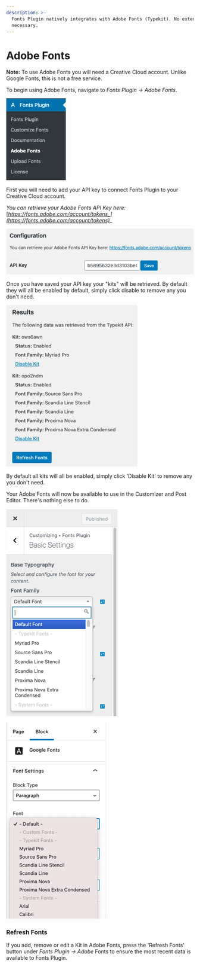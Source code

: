 ```yaml
---
description: >-
  Fonts Plugin natively integrates with Adobe Fonts (Typekit). No extensions
  necessary.
---
```


# Adobe Fonts

**Note:** To use Adobe Fonts you will need a Creative Cloud account. Unlike Google Fonts, this is not a free service.

To begin using Adobe Fonts, navigate to _Fonts Plugin → Adobe Fonts_.

![](<../.gitbook/assets/image (22).png>)

First you will need to add your API key to connect Fonts Plugin to your Creative Cloud account.

_You can retrieve your Adobe Fonts API Key here:_ [_https://fonts.adobe.com/account/tokens_](https://fonts.adobe.com/account/tokens)__

![](<../.gitbook/assets/image (23).png>)

Once you have saved your API key your "kits" will be retrieved. By default they will all be enabled by default, simply click disable to remove any you don't need.

![](<../.gitbook/assets/image (24).png>)

By default all kits will all be enabled, simply click 'Disable Kit' to remove any you don't need.

Your Adobe Fonts will now be available to use in the Customizer and Post Editor. There's nothing else to do.

![Use Adobe Fonts sitewide in the Customizer](<../.gitbook/assets/image (25).png>)

![Use Adobe Fonts in Gutenberg](<../.gitbook/assets/image (26).png>)

### Refresh Fonts

If you add, remove or edit a Kit in Adobe Fonts, press the 'Refresh Fonts' button under _Fonts Plugin → Adobe_ Fonts to ensure the most recent data is available to Fonts Plugin.
